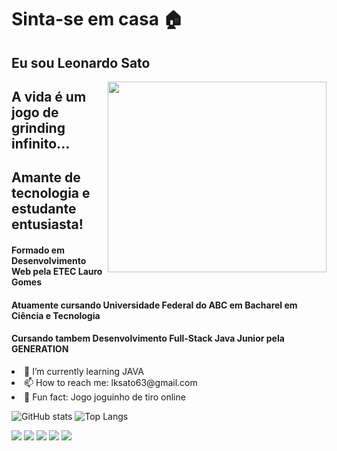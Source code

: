<h1>Sinta-se em casa 🏠</h1>
<h2>Eu sou Leonardo Sato</H2>
<img align="right" src="https://image.flaticon.com/icons/png/512/720/720718.png" width="350" height="305"/>
<h2>A vida é um jogo de grinding infinito...</h2>
<h2>Amante de tecnologia e estudante entusiasta!</h2>
<h4>Formado em Desenvolvimento Web pela ETEC Lauro Gomes</h4>
<h4>Atuamente cursando Universidade Federal do ABC em Bacharel em Ciência e Tecnologia</h4>
<h4>Cursando tambem Desenvolvimento Full-Stack Java Junior pela GENERATION</h4>

<li>🌱 I’m currently learning JAVA
<li> 📫 How to reach me: lksato63@gmail.com
<li> 🔫 Fun fact: Jogo joguinho de tiro online

 ![GitHub stats]("https://github-readme-stats.vercel.app/api?username=leoosato&show_icons=true&hide_title=true&count_private=true&include_all_commits=true&count_private=true&theme=gotham")
![Top Langs]("https://github-readme-stats.vercel.app/api/top-langs/?username=leoosato&layout=compact&theme=gotham&custom_title=Statistics")

<img src="https://img.shields.io/badge/JavaScript-black?style=for-the-badge&logo=javascript&logoColor=white"/>
<img src="https://img.shields.io/badge/TypeScript-black?style=for-the-badge&logo=typescript&logoColor=white"/>
<img src="https://img.shields.io/badge/Java-black?style=for-the-badge&logo=java&logoColor=white"/>
<img src="https://img.shields.io/badge/MySQL-00000F?style=for-the-badge&logo=mysql&logoColor=white"/>
<img src="https://img.shields.io/badge/Angular-black?style=for-the-badge&logo=angular&logoColor=white"/>




